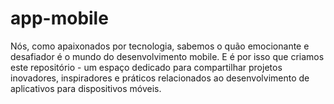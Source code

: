 # app-mobile
Nós, como apaixonados por tecnologia, sabemos o quão emocionante e desafiador é o mundo do desenvolvimento mobile. E é por isso que criamos este repositório - um espaço dedicado para compartilhar projetos inovadores, inspiradores e práticos relacionados ao desenvolvimento de aplicativos para dispositivos móveis.
